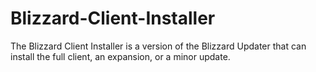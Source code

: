 # Blizzard-Client-Installer
The Blizzard Client Installer is a version of the Blizzard Updater that can install the full client, an expansion, or a minor update.
